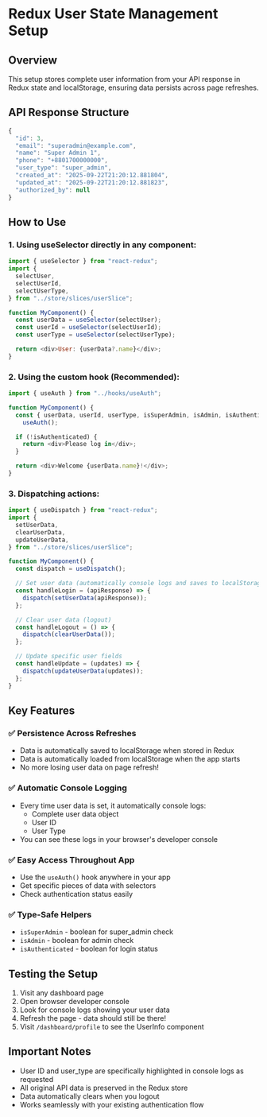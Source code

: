 # Redux User State Management Setup

## Overview

This setup stores complete user information from your API response in Redux state and localStorage, ensuring data persists across page refreshes.

## API Response Structure

```javascript
{
  "id": 3,
  "email": "superadmin@example.com",
  "name": "Super Admin 1",
  "phone": "+8801700000000",
  "user_type": "super_admin",
  "created_at": "2025-09-22T21:20:12.881804",
  "updated_at": "2025-09-22T21:20:12.881823",
  "authorized_by": null
}
```

## How to Use

### 1. Using useSelector directly in any component:

```javascript
import { useSelector } from "react-redux";
import {
  selectUser,
  selectUserId,
  selectUserType,
} from "../store/slices/userSlice";

function MyComponent() {
  const userData = useSelector(selectUser);
  const userId = useSelector(selectUserId);
  const userType = useSelector(selectUserType);

  return <div>User: {userData?.name}</div>;
}
```

### 2. Using the custom hook (Recommended):

```javascript
import { useAuth } from "../hooks/useAuth";

function MyComponent() {
  const { userData, userId, userType, isSuperAdmin, isAdmin, isAuthenticated } =
    useAuth();

  if (!isAuthenticated) {
    return <div>Please log in</div>;
  }

  return <div>Welcome {userData.name}!</div>;
}
```

### 3. Dispatching actions:

```javascript
import { useDispatch } from "react-redux";
import {
  setUserData,
  clearUserData,
  updateUserData,
} from "../store/slices/userSlice";

function MyComponent() {
  const dispatch = useDispatch();

  // Set user data (automatically console logs and saves to localStorage)
  const handleLogin = (apiResponse) => {
    dispatch(setUserData(apiResponse));
  };

  // Clear user data (logout)
  const handleLogout = () => {
    dispatch(clearUserData());
  };

  // Update specific user fields
  const handleUpdate = (updates) => {
    dispatch(updateUserData(updates));
  };
}
```

## Key Features

### ✅ Persistence Across Refreshes

- Data is automatically saved to localStorage when stored in Redux
- Data is automatically loaded from localStorage when the app starts
- No more losing user data on page refresh!

### ✅ Automatic Console Logging

- Every time user data is set, it automatically console logs:
  - Complete user data object
  - User ID
  - User Type
- You can see these logs in your browser's developer console

### ✅ Easy Access Throughout App

- Use the `useAuth()` hook anywhere in your app
- Get specific pieces of data with selectors
- Check authentication status easily

### ✅ Type-Safe Helpers

- `isSuperAdmin` - boolean for super_admin check
- `isAdmin` - boolean for admin check
- `isAuthenticated` - boolean for login status

## Testing the Setup

1. Visit any dashboard page
2. Open browser developer console
3. Look for console logs showing your user data
4. Refresh the page - data should still be there!
5. Visit `/dashboard/profile` to see the UserInfo component

## Important Notes

- User ID and user_type are specifically highlighted in console logs as requested
- All original API data is preserved in the Redux store
- Data automatically clears when you logout
- Works seamlessly with your existing authentication flow
